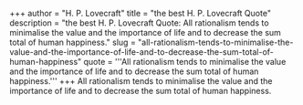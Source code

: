 +++
author = "H. P. Lovecraft"
title = "the best H. P. Lovecraft Quote"
description = "the best H. P. Lovecraft Quote: All rationalism tends to minimalise the value and the importance of life and to decrease the sum total of human happiness."
slug = "all-rationalism-tends-to-minimalise-the-value-and-the-importance-of-life-and-to-decrease-the-sum-total-of-human-happiness"
quote = '''All rationalism tends to minimalise the value and the importance of life and to decrease the sum total of human happiness.'''
+++
All rationalism tends to minimalise the value and the importance of life and to decrease the sum total of human happiness.
